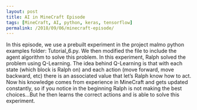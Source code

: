 ```yaml
---
layout: post
title: AI in MineCraft Episode 
tags: [MineCraft, AI, python, keras, tensorflow]
permalink: /2018/09/06/minecraft-episode/
---
```



In this episode, we use a prebuilt experiment in the project malmo python examples folder: Tutorial_6.py. We then modified the file to include the agent algorithm to solve this problem. In this experiment, Ralph solved the problem using Q-Learning. The idea behind Q-Learning is that with each state (which block is Ralph on) and each action (move forward, move backward, etc) there is an associated value that let’s Ralph know how to act. Now his knowledge comes from experience in MineCraft and gets updated constantly, so if you notice in the beginning Ralph is not making the best choices…But he then learns the correct actions and is able to solve this experiment.
